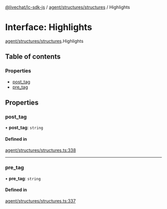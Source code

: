 [@livechat/lc-sdk-js](../README.md) / [agent/structures/structures](../modules/agent_structures_structures.md) / Highlights

# Interface: Highlights

[agent/structures/structures](../modules/agent_structures_structures.md).Highlights

## Table of contents

### Properties

- [post\_tag](agent_structures_structures.Highlights.md#post_tag)
- [pre\_tag](agent_structures_structures.Highlights.md#pre_tag)

## Properties

### post\_tag

• **post\_tag**: `string`

#### Defined in

[agent/structures/structures.ts:338](https://github.com/livechat/lc-sdk-js/blob/125a327/src/agent/structures/structures.ts#L338)

___

### pre\_tag

• **pre\_tag**: `string`

#### Defined in

[agent/structures/structures.ts:337](https://github.com/livechat/lc-sdk-js/blob/125a327/src/agent/structures/structures.ts#L337)
